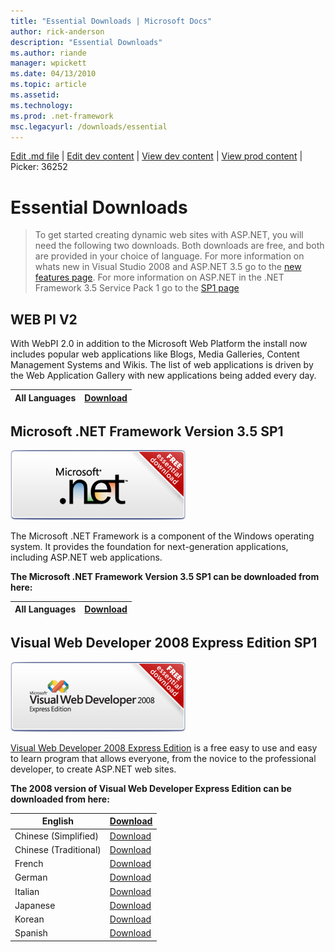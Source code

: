 ```yaml
---
title: "Essential Downloads | Microsoft Docs"
author: rick-anderson
description: "Essential Downloads"
ms.author: riande
manager: wpickett
ms.date: 04/13/2010
ms.topic: article
ms.assetid: 
ms.technology: 
ms.prod: .net-framework
msc.legacyurl: /downloads/essential
---
```

[Edit .md file](C:\Projects\msc\dev\Msc.Www\Web.ASP\App_Data\github\downloads\essential.md) | [Edit dev content](http://www.aspdev.net/umbraco#/content/content/edit/36252) | [View dev content](http://docs.aspdev.net/tutorials/downloads/essential.html) | [View prod content](http://www.asp.net/downloads/essential) | Picker: 36252

Essential Downloads
====================
> To get started creating dynamic web sites with ASP.NET, you will need the following two downloads. Both downloads are free, and both are provided in your choice of language. For more information on whats new in Visual Studio 2008 and ASP.NET 3.5 go to the [new features page](vs2008.md). For more information on ASP.NET in the .NET Framework 3.5 Service Pack 1 go to the [SP1 page](35-sp1/index.md)


## WEB PI V2

With WebPI 2.0 in addition to the Microsoft Web Platform the install now includes popular web applications like Blogs, Media Galleries, Content Management Systems and Wikis. The list of web applications is driven by the Web Application Gallery with new applications being added every day.

| All Languages | [Download](https://go.microsoft.com/fwlink/?LinkID=145510) |
| --- | --- |

## Microsoft .NET Framework Version 3.5 SP1

![Microsoft .NET Framework Version 3.5 SP1](essential/_static/image1.png)

The Microsoft .NET Framework is a component of the Windows operating system. It provides the foundation for next-generation applications, including ASP.NET web applications.

**The Microsoft .NET Framework Version 3.5 SP1 can be downloaded from here:** 

| All Languages | [Download](https://download.microsoft.com/download/0/6/1/061F001C-8752-4600-A198-53214C69B51F/dotnetfx35setup.exe) |
| --- | --- |

## Visual Web Developer 2008 Express Edition SP1

![Visual Web Developer Express Edition SP1](essential/_static/image2.png)

[Visual Web Developer 2008 Express Edition](index.md) is a free easy to use and easy to learn program that allows everyone, from the novice to the professional developer, to create ASP.NET web sites.

**The 2008 version of Visual Web Developer Express Edition can be downloaded from here:** 

| English | [Download](https://go.microsoft.com/?linkid=7729281) |
| --- | --- |
| Chinese (Simplified) | [Download](https://go.microsoft.com/?linkid=8328409 ) |
| Chinese (Traditional) | [Download](https://go.microsoft.com/?linkid=8328339) |
| French | [Download](https://go.microsoft.com/?linkid=8212665) |
| German | [Download](https://go.microsoft.com/?linkid=8212502) |
| Italian | [Download](https://go.microsoft.com/?linkid=8310623) |
| Japanese | [Download](https://go.microsoft.com/?linkid=7969098) |
| Korean | [Download](https://go.microsoft.com/?linkid=8310628) |
| Spanish | [Download](https://go.microsoft.com/?linkid=8310517) |